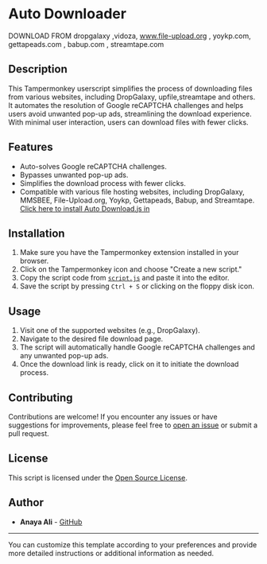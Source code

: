 #  Auto Downloader
DOWNLOAD FROM dropgalaxy ,vidoza, www.file-upload.org , yoykp.com, gettapeads.com , babup.com , streamtape.com 
## Description
This Tampermonkey userscript simplifies the process of downloading files from various websites, including DropGalaxy, upfile,streamtape and others. It automates the resolution of Google reCAPTCHA challenges and helps users avoid unwanted pop-up ads, streamlining the download experience. With minimal user interaction, users can download files with fewer clicks.

## Features
- Auto-solves Google reCAPTCHA challenges.
- Bypasses unwanted pop-up ads.
- Simplifies the download process with fewer clicks.
- Compatible with various file hosting websites, including DropGalaxy, MMSBEE, File-Upload.org, Yoykp, Gettapeads, Babup, and Streamtape.
  [Click here to install Auto Download.js in ](https://github.com/Anayaali2019/AutoDownloader/raw/main/Auto_Download.user.js)
## Installation
1. Make sure you have the Tampermonkey extension installed in your browser.
2. Click on the Tampermonkey icon and choose "Create a new script."
3. Copy the script code from [`script.js`](script.js) and paste it into the editor.
4. Save the script by pressing `Ctrl + S` or clicking on the floppy disk icon.

## Usage
1. Visit one of the supported websites (e.g., DropGalaxy).
2. Navigate to the desired file download page.
3. The script will automatically handle Google reCAPTCHA challenges and any unwanted pop-up ads.
4. Once the download link is ready, click on it to initiate the download process.

## Contributing
Contributions are welcome! If you encounter any issues or have suggestions for improvements, please feel free to [open an issue](https://github.com/anayaali2019/DropGalaxy-For-MMSBEE/issues) or submit a pull request.

## License
This script is licensed under the [Open Source License](LICENSE).

## Author
- **Anaya Ali** - [GitHub](https://github.com/anayaali2019)

---

You can customize this template according to your preferences and provide more detailed instructions or additional information as needed.

